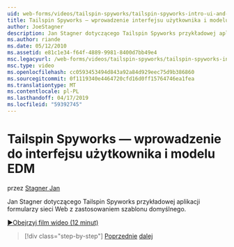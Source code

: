 ```yaml
---
uid: web-forms/videos/tailspin-spyworks/tailspin-spyworks-intro-ui-and-edm
title: Tailspin Spyworks — wprowadzenie interfejsu użytkownika i modelu EDM | Dokumentacja firmy Microsoft
author: JoeStagner
description: Jan Stagner dotyczącego Tailspin Spyworks przykładowej aplikacji formularzy sieci Web z zastosowaniem szablonu domyślnego.
ms.author: riande
ms.date: 05/12/2010
ms.assetid: e81c1e34-f64f-4889-9981-8400d7bb49e4
msc.legacyurl: /web-forms/videos/tailspin-spyworks/tailspin-spyworks-intro-ui-and-edm
msc.type: video
ms.openlocfilehash: cc0593453494d843a92a84d929eec75d9b386860
ms.sourcegitcommit: 0f1119340e4464720cfd16d0ff15764746ea1fea
ms.translationtype: MT
ms.contentlocale: pl-PL
ms.lasthandoff: 04/17/2019
ms.locfileid: "59392745"
---
```

# <a name="tailspin-spyworks---intro-ui-and-edm"></a>Tailspin Spyworks — wprowadzenie do interfejsu użytkownika i modelu EDM

przez [Stagner Jan](https://github.com/JoeStagner)

Jan Stagner dotyczącego Tailspin Spyworks przykładowej aplikacji formularzy sieci Web z zastosowaniem szablonu domyślnego.

[&#9654;Obejrzyj film wideo (12 minut)](https://channel9.msdn.com/Blogs/ASP-NET-Site-Videos/tailspin-spyworks-intro-ui-and-edm)

> [!div class="step-by-step"]
> [Poprzednie](tailspin-spyworks-implementing-and-using-the-also-purchased-control.md)
> [dalej](tailspin-spyworks-directory-organization.md)

